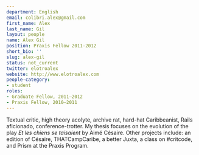 ```yaml
---
department: English
email: colibri.alex@gmail.com
first_name: Alex
last_name: Gil
layout: people
name: Alex Gil
position: Praxis Fellow 2011-2012
short_bio: ''
slug: alex-gil
status: not_current
twitter: elotroalex
website: http://www.elotroalex.com
people-category:
- student
roles:
- Graduate Fellow, 2011–2012
- Praxis Fellow, 2010–2011
---
```

Textual critic, high theory acolyte, archive rat, hard-hat Caribbeanist, Rails aficionado, conference-trotter. My thesis focuses on the evolution of the play *Et les chiens se taisaient* by Aimé Césaire. Other projects include: an edition of Césaire, THATCampCaribe, a better Juxta, a class on #critcode, and Prism at the Praxis Program.